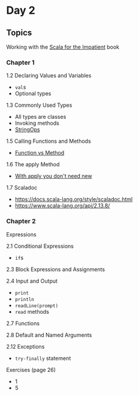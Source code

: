 # Day 2

## Topics

Working with the [Scala for the Impatient](https://horstmann.com/scala/) book

### Chapter 1

1.2 Declaring Values and Variables

* `val`s
* Optional types

1.3 Commonly Used Types

* All types are classes
* Invoking methods
* [StringOps](https://scala-lang.org/api/2.13.8/scala/collection/StringOps.html)

1.5 Calling Functions and Methods

* [Function vs Method](https://docs.scala-lang.org/tour/basics.html)

1.6 The apply Method

* [With apply you don't need new](https://docs.scala-lang.org/overviews/scala-book/case-classes.html#with-apply-you-dont-need-new)

1.7 Scaladoc

* <https://docs.scala-lang.org/style/scaladoc.html>
* <https://www.scala-lang.org/api/2.13.8/>

### Chapter 2

Expressions

2.1 Conditional Expressions

* `if`s

2.3 Block Expressions and Assignments

2.4 Input and Output

* `print`
* `println`
* `readLine(prompt)`
* `read` methods

2.7 Functions

2.8 Default and Named Arguments

2.12 Exceptions

* `try-finally` statement

Exercises (page 26)

* 1
* 5
